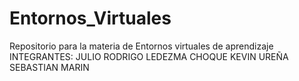 # Entornos_Virtuales
Repositorio para la materia de Entornos virtuales de aprendizaje 
INTEGRANTES: JULIO RODRIGO LEDEZMA CHOQUE
             KEVIN UREÑA
             SEBASTIAN MARIN
